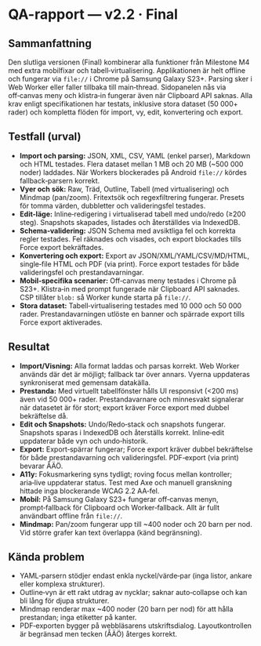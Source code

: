 # QA-rapport — v2.2 · Final

## Sammanfattning

Den slutliga versionen (Final) kombinerar alla funktioner från Milestone M4 med extra mobilfixar och tabell‑virtualisering. Applikationen är helt offline och fungerar via `file://` i Chrome på Samsung Galaxy S23+. Parsing sker i Web Worker eller faller tillbaka till main‑thread. Sidopanelen nås via off‑canvas meny och klistra‑in fungerar även när Clipboard API saknas. Alla krav enligt specifikationen har testats, inklusive stora dataset (50 000+ rader) och kompletta flöden för import, vy, edit, konvertering och export.

## Testfall (urval)

* **Import och parsing:** JSON, XML, CSV, YAML (enkel parser), Markdown och HTML testades. Flera dataset mellan 1 MB och 20 MB (~500 000 noder) laddades. När Workers blockerades på Android `file://` kördes fallback‑parsern korrekt.
* **Vyer och sök:** Raw, Träd, Outline, Tabell (med virtualisering) och Mindmap (pan/zoom). Fritextsök och regexfiltrering fungerar. Presets för tomma värden, dubbletter och valideringsfel testades.
* **Edit-läge:** Inline‑redigering i virtualiserad tabell med undo/redo (≥200 steg). Snapshots skapades, listades och återställdes via IndexedDB.
* **Schema‑validering:** JSON Schema med avsiktliga fel och korrekta regler testades. Fel räknades och visades, och export blockades tills Force export bekräftades.
* **Konvertering och export:** Export av JSON/XML/YAML/CSV/MD/HTML, single‑file HTML och PDF (via print). Force export testades för både valideringsfel och prestandavarningar.
* **Mobil‑specifika scenarier:** Off‑canvas meny testades i Chrome på S23+. Klistra‑in med prompt fungerade när Clipboard API saknades. CSP tillåter `blob:` så Worker kunde starta på `file://`.
* **Stora dataset:** Tabell‑virtualisering testades med 10 000 och 50 000 rader. Prestandavarningen utlöste en banner och spärrade export tills Force export aktiverades.

## Resultat

* **Import/Visning:** Alla format laddas och parsas korrekt. Web Worker används där det är möjligt; fallback tar över annars. Vyerna uppdateras synkroniserat med gemensam datakälla.
* **Prestanda:** Med virtuellt tabellfönster hålls UI responsivt (<200 ms) även vid 50 000+ rader. Prestandavarnare och minnesvakt signalerar när datasetet är för stort; export kräver Force export med dubbel bekräftelse då.
* **Edit och Snapshots:** Undo/Redo‑stack och snapshots fungerar. Snapshots sparas i IndexedDB och återställs korrekt. Inline‑edit uppdaterar både vyn och undo‑historik.
* **Export:** Export‑spärrar fungerar; Force export kräver dubbel bekräftelse för både prestandavarning och valideringsfel. PDF‑export (via print) bevarar ÅÄÖ.
* **A11y:** Fokusmarkering syns tydligt; roving focus mellan kontroller; aria‑live uppdaterar status. Test med Axe och manuell granskning hittade inga blockerande WCAG 2.2 AA‑fel.
* **Mobil:** På Samsung Galaxy S23+ fungerar off‑canvas menyn, prompt‑fallback för Clipboard och Worker‑fallback. Allt är fullt användbart offline från `file://`.
* **Mindmap:** Pan/zoom fungerar upp till ~400 noder och 20 barn per nod. Vid större grafer kan text överlappa (känd begränsning).

## Kända problem

* YAML‑parsern stödjer endast enkla nyckel/värde‑par (inga listor, ankare eller komplexa strukturer).
* Outline‑vyn är ett rakt utdrag av nycklar; saknar auto‑collapse och kan bli lång för djupa strukturer.
* Mindmap renderar max ~400 noder (20 barn per nod) för att hålla prestandan; inga etiketter på kanter.
* PDF‑exporten bygger på webbläsarens utskriftsdialog. Layoutkontrollen är begränsad men tecken (ÅÄÖ) återges korrekt.